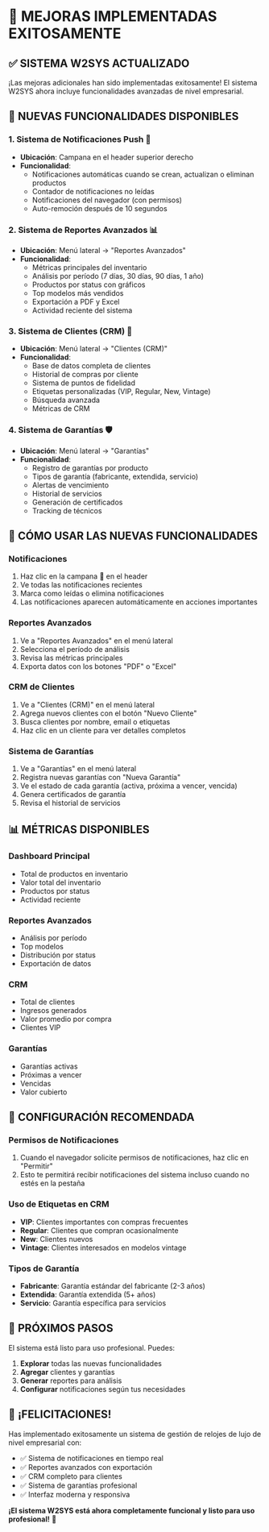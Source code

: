 # 🎉 MEJORAS IMPLEMENTADAS EXITOSAMENTE

## ✅ **SISTEMA W2SYS ACTUALIZADO**

¡Las mejoras adicionales han sido implementadas exitosamente! El sistema W2SYS ahora incluye funcionalidades avanzadas de nivel empresarial.

## 🚀 **NUEVAS FUNCIONALIDADES DISPONIBLES**

### **1. Sistema de Notificaciones Push** 🔔
- **Ubicación**: Campana en el header superior derecho
- **Funcionalidad**: 
  - Notificaciones automáticas cuando se crean, actualizan o eliminan productos
  - Contador de notificaciones no leídas
  - Notificaciones del navegador (con permisos)
  - Auto-remoción después de 10 segundos

### **2. Sistema de Reportes Avanzados** 📊
- **Ubicación**: Menú lateral → "Reportes Avanzados"
- **Funcionalidad**:
  - Métricas principales del inventario
  - Análisis por período (7 días, 30 días, 90 días, 1 año)
  - Productos por status con gráficos
  - Top modelos más vendidos
  - Exportación a PDF y Excel
  - Actividad reciente del sistema

### **3. Sistema de Clientes (CRM)** 👥
- **Ubicación**: Menú lateral → "Clientes (CRM)"
- **Funcionalidad**:
  - Base de datos completa de clientes
  - Historial de compras por cliente
  - Sistema de puntos de fidelidad
  - Etiquetas personalizadas (VIP, Regular, New, Vintage)
  - Búsqueda avanzada
  - Métricas de CRM

### **4. Sistema de Garantías** 🛡️
- **Ubicación**: Menú lateral → "Garantías"
- **Funcionalidad**:
  - Registro de garantías por producto
  - Tipos de garantía (fabricante, extendida, servicio)
  - Alertas de vencimiento
  - Historial de servicios
  - Generación de certificados
  - Tracking de técnicos

## 🎯 **CÓMO USAR LAS NUEVAS FUNCIONALIDADES**

### **Notificaciones**
1. Haz clic en la campana 🔔 en el header
2. Ve todas las notificaciones recientes
3. Marca como leídas o elimina notificaciones
4. Las notificaciones aparecen automáticamente en acciones importantes

### **Reportes Avanzados**
1. Ve a "Reportes Avanzados" en el menú lateral
2. Selecciona el período de análisis
3. Revisa las métricas principales
4. Exporta datos con los botones "PDF" o "Excel"

### **CRM de Clientes**
1. Ve a "Clientes (CRM)" en el menú lateral
2. Agrega nuevos clientes con el botón "Nuevo Cliente"
3. Busca clientes por nombre, email o etiquetas
4. Haz clic en un cliente para ver detalles completos

### **Sistema de Garantías**
1. Ve a "Garantías" en el menú lateral
2. Registra nuevas garantías con "Nueva Garantía"
3. Ve el estado de cada garantía (activa, próxima a vencer, vencida)
4. Genera certificados de garantía
5. Revisa el historial de servicios

## 📊 **MÉTRICAS DISPONIBLES**

### **Dashboard Principal**
- Total de productos en inventario
- Valor total del inventario
- Productos por status
- Actividad reciente

### **Reportes Avanzados**
- Análisis por período
- Top modelos
- Distribución por status
- Exportación de datos

### **CRM**
- Total de clientes
- Ingresos generados
- Valor promedio por compra
- Clientes VIP

### **Garantías**
- Garantías activas
- Próximas a vencer
- Vencidas
- Valor cubierto

## 🔧 **CONFIGURACIÓN RECOMENDADA**

### **Permisos de Notificaciones**
1. Cuando el navegador solicite permisos de notificaciones, haz clic en "Permitir"
2. Esto te permitirá recibir notificaciones del sistema incluso cuando no estés en la pestaña

### **Uso de Etiquetas en CRM**
- **VIP**: Clientes importantes con compras frecuentes
- **Regular**: Clientes que compran ocasionalmente
- **New**: Clientes nuevos
- **Vintage**: Clientes interesados en modelos vintage

### **Tipos de Garantía**
- **Fabricante**: Garantía estándar del fabricante (2-3 años)
- **Extendida**: Garantía extendida (5+ años)
- **Servicio**: Garantía específica para servicios

## 🚀 **PRÓXIMOS PASOS**

El sistema está listo para uso profesional. Puedes:

1. **Explorar** todas las nuevas funcionalidades
2. **Agregar** clientes y garantías
3. **Generar** reportes para análisis
4. **Configurar** notificaciones según tus necesidades

## 🎉 **¡FELICITACIONES!**

Has implementado exitosamente un sistema de gestión de relojes de lujo de nivel empresarial con:
- ✅ Sistema de notificaciones en tiempo real
- ✅ Reportes avanzados con exportación
- ✅ CRM completo para clientes
- ✅ Sistema de garantías profesional
- ✅ Interfaz moderna y responsiva

**¡El sistema W2SYS está ahora completamente funcional y listo para uso profesional!** 🚀
